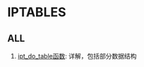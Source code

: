 # IPTABLES

## ALL
1. [ipt_do_table函数](https://blog.csdn.net/sidemap/article/details/102969369): 详解，包括部分数据结构
